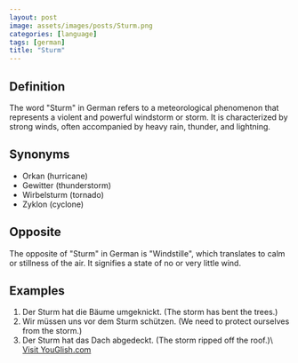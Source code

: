 ```yaml
---
layout: post
image: assets/images/posts/Sturm.png
categories: [language]
tags: [german]
title: "Sturm"
---
```


## Definition

The word "Sturm" in German refers to a meteorological phenomenon that represents a violent and powerful windstorm or storm. It is characterized by strong winds, often accompanied by heavy rain, thunder, and lightning.

## Synonyms

- Orkan (hurricane)
- Gewitter (thunderstorm)
- Wirbelsturm (tornado)
- Zyklon (cyclone)

## Opposite

The opposite of "Sturm" in German is "Windstille", which translates to calm or stillness of the air. It signifies a state of no or very little wind.

## Examples

1. Der Sturm hat die Bäume umgeknickt. (The storm has bent the trees.)
2. Wir müssen uns vor dem Sturm schützen. (We need to protect ourselves from the storm.)
3. Der Sturm hat das Dach abgedeckt. (The storm ripped off the roof.)\ <a id="yg-widget-0" class="youglish-widget" data-query="Sturm" data-lang="german" data-components="8412" data-auto-start="0" data-bkg-color="theme_light" data-title="How%20to%20pronounce%20Sturm%20in%20German"  rel="nofollow" href="https://youglish.com">Visit YouGlish.com</a><script async src="https://youglish.com/public/emb/widget.js" charset="utf-8"></script>